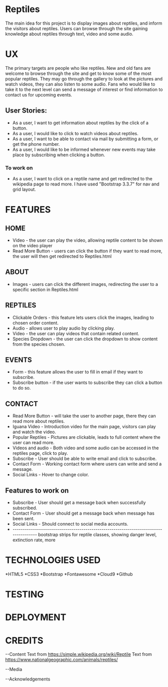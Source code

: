 # Reptiles

The main idea for this project is to display images about reptiles, and inform the visitors about reptiles.
Users can browse through the site gaining knowledge about reptiles through text, video and some audio.


# UX

The primary targets are people who like reptiles.
New and old fans are welcome to browse through the site and get to know some of the most popular reptiles.
They may go through the gallery to look at the pictures and watch videos, they can also listen to some audio.
Fans who would like to take it to the next level can send a message of interest or find information to contact us for upcoming events.


## User Stories: 

* As a user, I want to get information about reptiles by the click of a button.
* As a user, I would like to click to watch videos about reptiles.
* As a user, I want to be able to contact via mail by submitting a form, or get the phone number.
* As a user, I would like to be informed whenever new events may take place by subscribing when clicking a button.

### To work on

* As a user, I want to click on a reptile name and get redirected to the wikipedia page to read more.
I have used "Bootstrap 3.3.7" for nav and grid layout.


# FEATURES

## HOME


* Video - the user can play the video, allowing reptile content to be shown on the video player
* Read More Button - users can click the button if they want to read more, the user will then get redirected to Reptiles.html 

## ABOUT

* Images - users can click the different images, redirecting the user to a specific section in Reptiles.html 

## REPTILES

* Clickable Orders - this feature lets users click the images, leading to chosen order content.
* Audio - allows user to play audio by clicking play.
* Video - the user can play videos that contain related content.
* Species Dropdown - the user can click the dropdown to show content from the species chosen.

## EVENTS

* Form - this feature allows the user to fill in email if they want to subscribe.
* Subscribe button - if the user wants to subscribe they can click a button to do so.

## CONTACT




* Read More Button - will take the user to another page, there they can read more about reptiles.
* Iguana Video - Introduction video for the main page, visitors can play and watch the video.
* Popular Reptiles - Pictures are clickable, leads to full content where the user can read more.
* Videos and audio - Both video and some audio can be accessed in the reptiles page, click to play.
* Subscribe - User should be able to write email and click to subscribe.
* Contact Form - Working contact form where users can write and send a message.
* Social Links - Hover to change color.


## Features to work on

* Subscribe - User should get a message back when successfully subscribed.
* Contact Form - User should get a message back when message has been sent.
* Social Links - Should connect to social media accounts.
* -------------------------------------------------------------------------------------- bootstrap strips for reptile classes, showing danger level, extinction rate, more


# TECHNOLOGIES USED

*HTML5
*CSS3
*Bootstrap
*Fontawesome
*Cloud9
*Github

# TESTING


# DEPLOYMENT




# CREDITS

--Content
Text from https://simple.wikipedia.org/wiki/Reptile
Text from https://www.nationalgeographic.com/animals/reptiles/

--Media


--Acknowledgements